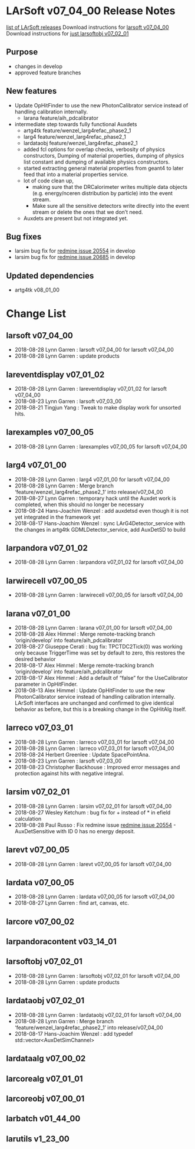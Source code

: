 LArSoft v07_04_00 Release Notes
======================================================================

[list of LArSoft releases](LArSoft_release_list)
Download instructions for [larsoft v07_04_00](http://scisoft.fnal.gov/scisoft/bundles/larsoft/v07_04_00/larsoft-v07_04_00.html)
Download instructions for [just larsoftobj v07_02_01](http://scisoft.fnal.gov/scisoft/bundles/larsoftobj/v07_02_01/larsoftobj-v07_02_01.html)

Purpose
--------------------

-   changes in develop
-   approved feature branches

New features
------------------------------

-   Update OpHitFinder to use the new PhotonCalibrator service instead of handling calibration internally.
    -   larana feature/aih_pdcalibrator
-   intermediate step towards fully functional Auxdets
    -   artg4tk feature/wenzel_larg4refac_phase2_1
    -   larg4 feature/wenzel_larg4refac_phase2_1
    -   lardataobj feature/wenzel_larg4refac_phase2_1
    -   added fcl options for overlap checks, verbosity of physics constructors, Dumping of material properties, dumping of physics list constant and dumping of available physics constructors.
    -   started extracting general material properties from geant4 to later feed that into a material properties service.
    -   lot of code clean up,
        -   making sure that the DRCalorimeter writes multiple data objects
             (e.g. energy/nceren distribution by particle) into the event stream.
        -   Make sure all the sensitive detectors write directly into the event stream or delete the ones that we don’t need.
    -   Auxdets are present but not integrated yet.

Bug fixes
------------------------

-   larsim bug fix for [redmine issue 20554](https://cdcvs.fnal.gov/redmine/issues/20554) in develop
-   larsim bug fix for [redmine issue 20685](https://cdcvs.fnal.gov/redmine/issues/20685) in develop

Updated dependencies
----------------------------------------------

-   artg4tk v08_01_00

Change List
============================

larsoft v07_04_00
------------------------------------------

-   2018-08-28 Lynn Garren : larsoft v07_04_00 for larsoft v07_04_00
-   2018-08-28 Lynn Garren : update products

lareventdisplay v07_01_02
----------------------------------------------------------

-   2018-08-28 Lynn Garren : lareventdisplay v07_01_02 for larsoft v07_04_00
-   2018-08-23 Lynn Garren : larsoft v07_03_00
-   2018-08-21 Tingjun Yang : Tweak to make display work for unsorted hits.

larexamples v07_00_05
--------------------------------------------------

-   2018-08-28 Lynn Garren : larexamples v07_00_05 for larsoft v07_04_00

larg4 v07_01_00
--------------------------------------

-   2018-08-28 Lynn Garren : larg4 v07_01_00 for larsoft v07_04_00
-   2018-08-28 Lynn Garren : Merge branch ‘feature/wenzel_larg4refac_phase2_1’ into release/v07_04_00
-   2018-08-27 Lynn Garren : temporary hack until the Auxdet work is completed, when this should no longer be necessary
-   2018-08-24 Hans-Joachim Wenzel : add auxdetsd even though it is not yet integrated in the framework yet
-   2018-08-17 Hans-Joachim Wenzel : sync LArG4Detector_service with the changes in artg4tk GDMLDetector_service, add AuxDetSD to build

larpandora v07_01_02
------------------------------------------------

-   2018-08-28 Lynn Garren : larpandora v07_01_02 for larsoft v07_04_00

larwirecell v07_00_05
--------------------------------------------------

-   2018-08-28 Lynn Garren : larwirecell v07_00_05 for larsoft v07_04_00

larana v07_01_00
----------------------------------------

-   2018-08-28 Lynn Garren : larana v07_01_00 for larsoft v07_04_00
-   2018-08-28 Alex Himmel : Merge remote-tracking branch ‘origin/develop’ into feature/aih_pdcalibrator
-   2018-08-27 Giuseppe Cerati : bug fix: TPCTDC2Tick(0) was working only because TriggerTime was set by default to zero, this restores the desired behavior
-   2018-08-17 Alex Himmel : Merge remote-tracking branch ‘origin/develop’ into feature/aih_pdcalibrator
-   2018-08-17 Alex Himmel : Add a default of “false” for the UseCalibrator parameter in OpHitFinder.
-   2018-08-13 Alex Himmel : Update OpHitFinder to use the new PhotonCalibrator service instead of handling calibration internally. LArSoft interfaces are unchanged and confirmed to give identical behavior as before, but this is a breaking change in the OpHitAlg itself.

larreco v07_03_01
------------------------------------------

-   2018-08-28 Lynn Garren : larreco v07_03_01 for larsoft v07_04_00
-   2018-08-28 Lynn Garren : larreco v07_03_01 for larsoft v07_04_00
-   2018-08-24 Herbert Greenlee : Update SpacePointAna.
-   2018-08-23 Lynn Garren : larsoft v07_03_00
-   2018-08-23 Christopher Backhouse : Improved error messages and protection against hits with negative integral.

larsim v07_02_01
----------------------------------------

-   2018-08-28 Lynn Garren : larsim v07_02_01 for larsoft v07_04_00
-   2018-08-27 Wesley Ketchum : bug fix for + instead of \* in efield calculation
-   2018-08-28 Paul Russo : Fix redmine issue [redmine issue 20554](https://cdcvs.fnal.gov/redmine/issues/20554) - AuxDetSensitive with ID 0 has no energy deposit.

larevt v07_00_05
----------------------------------------

-   2018-08-28 Lynn Garren : larevt v07_00_05 for larsoft v07_04_00

lardata v07_00_05
------------------------------------------

-   2018-08-28 Lynn Garren : lardata v07_00_05 for larsoft v07_04_00
-   2018-08-27 Lynn Garren : find art, canvas, etc.

larcore v07_00_02
------------------------------------------

larpandoracontent v03_14_01
--------------------------------------------------------------

larsoftobj v07_02_01
------------------------------------------------

-   2018-08-28 Lynn Garren : larsoftobj v07_02_01 for larsoft v07_04_00
-   2018-08-28 Lynn Garren : update products

lardataobj v07_02_01
------------------------------------------------

-   2018-08-28 Lynn Garren : lardataobj v07_02_01 for larsoft v07_04_00
-   2018-08-28 Lynn Garren : Merge branch ‘feature/wenzel_larg4refac_phase2_1’ into release/v07_04_00
-   2018-08-17 Hans-Joachim Wenzel : add typedef std::vector\<AuxDetSimChannel\>

lardataalg v07_00_02
------------------------------------------------

larcorealg v07_01_01
------------------------------------------------

larcoreobj v07_00_01
------------------------------------------------

larbatch v01_44_00
--------------------------------------------

larutils v1_23_00
------------------------------------------
